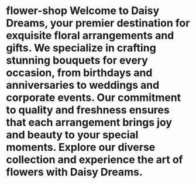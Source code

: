 # flower-shop Welcome to Daisy Dreams, your premier destination for exquisite floral arrangements and gifts. We specialize in crafting stunning bouquets for every occasion, from birthdays and anniversaries to weddings and corporate events. Our commitment to quality and freshness ensures that each arrangement brings joy and beauty to your special moments. Explore our diverse collection and experience the art of flowers with Daisy Dreams.​
